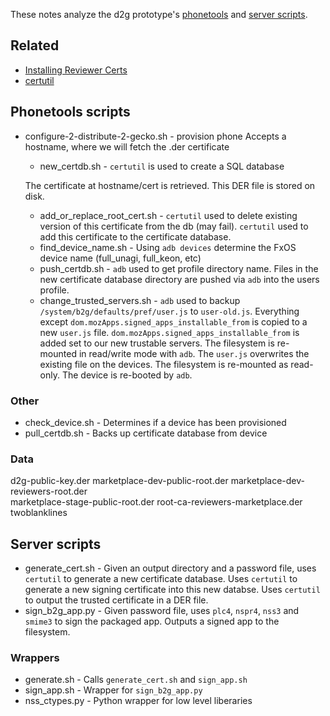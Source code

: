 
These notes analyze the d2g prototype's [phonetools](https://github.com/ozten/d2g/tree/master/phonetools) and [server scripts](https://github.com/ozten/d2g/tree/master/bin).

## Related
* [Installing Reviewer Certs](https://wiki.mozilla.org/Marketplace/Reviewers/Apps/InstallingReviewerCerts)
* [certutil](https://developer.mozilla.org/en-US/docs/Mozilla/Projects/NSS/Tools/certutil)

## Phonetools scripts

* configure-2-distribute-2-gecko.sh - provision phone
  Accepts a hostname, where we will fetch the .der certificate

  * new_certdb.sh - `certutil` is used to create a SQL database

  The certificate at hostname/cert is retrieved. This DER file is stored on disk.

  * add_or_replace_root_cert.sh - `certutil` used to delete existing version of this certificate from the db (may fail). `certutil` used to add this certificate to the certificate database.
  * find_device_name.sh - Using `adb devices` determine the FxOS device name (full_unagi, full_keon, etc)
  * push_certdb.sh - `adb` used to get profile directory name. Files in the new certificate database directory are pushed via `adb` into the users profile.
  * change_trusted_servers.sh - `adb` used to backup `/system/b2g/defaults/pref/user.js` to `user-old.js`. Everything except `dom.mozApps.signed_apps_installable_from` is copied to a new `user.js` file. `dom.mozApps.signed_apps_installable_from` is added set to our new trustable servers. The filesystem is re-mounted in read/write mode with `adb`. The `user.js` overwrites the existing file on the devices. The filesystem is re-mounted as read-only. The device is re-booted by `adb`.

### Other

* check_device.sh - Determines if a device has been provisioned
* pull_certdb.sh - Backs up certificate database from device

### Data
d2g-public-key.der
marketplace-dev-public-root.der
marketplace-dev-reviewers-root.der 	
marketplace-stage-public-root.der
root-ca-reviewers-marketplace.der
twoblanklines 	

## Server scripts

* generate_cert.sh - Given an output directory and a password file, uses `certutil` to generate a new certificate database. Uses `certutil` to generate a new signing certificate into this new databse. Uses `certutil` to output the trusted certificate in a DER file.
* sign_b2g_app.py - Given password file, uses `plc4`, `nspr4`, `nss3` and `smime3` to sign the packaged app. Outputs a signed app to the filesystem.

### Wrappers

* generate.sh - Calls `generate_cert.sh` and `sign_app.sh`
* sign_app.sh - Wrapper for `sign_b2g_app.py`
* nss_ctypes.py - Python wrapper for low level liberaries